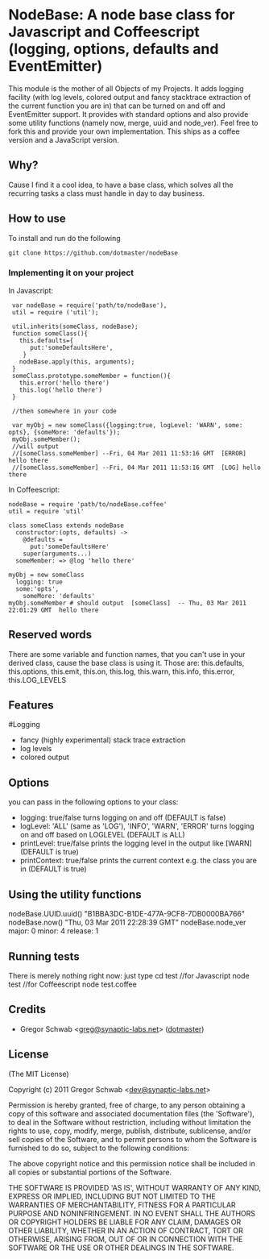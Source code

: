 NodeBase: A node base class for Javascript and Coffeescript (logging, options, defaults and EventEmitter)
============================================

This module is the mother of all Objects of my Projects. It adds logging facility (with log levels, colored output and fancy stacktrace extraction of the current function you are in) that can be turned on and off and EventEmitter support. It provides with standard options and also provide some utility functions (namely now, merge, uuid and node_ver). Feel free to fork this and provide your own implementation. This ships as a coffee version and a JavaScript version. 

## Why?

Cause I find it a cool idea, to have a base class, which solves all the recurring tasks a class must handle in day to day business.

## How to use

To install and run do the following

	git clone https://github.com/dotmaster/nodeBase

### Implementing it on your project

In Javascript:

     var nodeBase = require('path/to/nodeBase'),
     util = require ('util');
     
     util.inherits(someClass, nodeBase);
     function someClass(){
       this.defaults={
          put:'someDefaultsHere',
        }
       nodeBase.apply(this, arguments);
     }
     someClass.prototype.someMember = function(){
       this.error('hello there')
       this.log('hello there')
     }
 
     //then somewhere in your code
 
     var myObj = new someClass({logging:true, logLevel: 'WARN', some: opts}, {someMore: 'defaults'});
     myObj.someMember(); 
     //will output 
     //[someClass.someMember] --Fri, 04 Mar 2011 11:53:16 GMT  [ERROR] hello there
     //[someClass.someMember] --Fri, 04 Mar 2011 11:53:16 GMT  [LOG] hello there
     

In Coffeescript:

    nodeBase = require 'path/to/nodeBase.coffee'
    util = require 'util'

    class someClass extends nodeBase
      constructor:(opts, defaults) ->
        @defaults =
          put:'someDefaultsHere'
        super(arguments...)
      someMember: => @log 'hello there'
  
    myObj = new someClass 
      logging: true
      some:'opts',
        someMore: 'defaults'
    myObj.someMember # should output  [someClass]  -- Thu, 03 Mar 2011 22:01:29 GMT  hello there
    
## Reserved words

There are some variable and function names, that you can't use in your derived class, cause the base class is using it.
Those are: this.defaults, this.options, this.emit, this.on, this.log, this.warn, this.info, this.error, this.LOG_LEVELS

## Features

#Logging
- fancy (highly experimental) stack trace extraction
- log levels
- colored output


## Options
you can pass in the following options to your class:

- logging: true/false turns logging on and off (DEFAULT is false)
- logLevel: 'ALL' (same as 'LOG'), 'INFO', 'WARN', 'ERROR' turns logging on and off based on LOGLEVEL (DEFAULT is ALL)
- printLevel: true/false prints the logging level in the output like [WARN]  (DEFAULT is true)
- printContext: true/false prints the current context e.g. the class you are in (DEFAULT is true)

## Using the utility functions
  nodeBase.UUID.uuid()
    "B1BBA3DC-B1DE-477A-9CF8-7DB0000BA766"
  nodeBase.now()
    "Thu, 03 Mar 2011 22:28:39 GMT"
  nodeBase.node_ver
    major: 0
    minor: 4
    release: 1
    
## Running tests

There is merely nothing right now: just type
    cd test
    //for Javascript
    node test
    //for Coffeescript
    node test.coffee

## Credits

- Gregor Schwab &lt;greg@synaptic-labs.net&gt; ([dotmaster](http://github.com/dotmaster))

## License 

(The MIT License)

Copyright (c) 2011 Gregor Schwab &lt;dev@synaptic-labs.net&gt;

Permission is hereby granted, free of charge, to any person obtaining
a copy of this software and associated documentation files (the
'Software'), to deal in the Software without restriction, including
without limitation the rights to use, copy, modify, merge, publish,
distribute, sublicense, and/or sell copies of the Software, and to
permit persons to whom the Software is furnished to do so, subject to
the following conditions:

The above copyright notice and this permission notice shall be
included in all copies or substantial portions of the Software.

THE SOFTWARE IS PROVIDED 'AS IS', WITHOUT WARRANTY OF ANY KIND,
EXPRESS OR IMPLIED, INCLUDING BUT NOT LIMITED TO THE WARRANTIES OF
MERCHANTABILITY, FITNESS FOR A PARTICULAR PURPOSE AND NONINFRINGEMENT.
IN NO EVENT SHALL THE AUTHORS OR COPYRIGHT HOLDERS BE LIABLE FOR ANY
CLAIM, DAMAGES OR OTHER LIABILITY, WHETHER IN AN ACTION OF CONTRACT,
TORT OR OTHERWISE, ARISING FROM, OUT OF OR IN CONNECTION WITH THE
SOFTWARE OR THE USE OR OTHER DEALINGS IN THE SOFTWARE.
